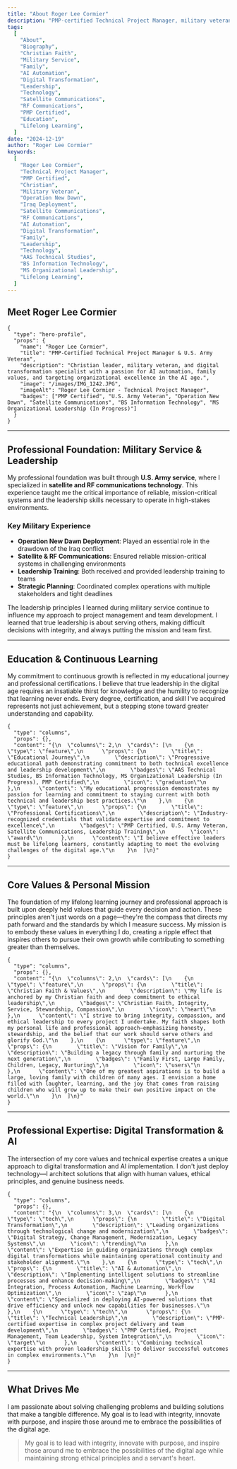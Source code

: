 ```yaml
---
title: "About Roger Lee Cormier"
description: "PMP-certified Technical Project Manager, military veteran, and Christian leader with AAS in Technical Studies, BS in Information Technology, and MS in Organizational Leadership (in progress). Specializing in digital transformation, AI automation, and satellite communications."
tags:
  [
    "About",
    "Biography",
    "Christian Faith",
    "Military Service",
    "Family",
    "AI Automation",
    "Digital Transformation",
    "Leadership",
    "Technology",
    "Satellite Communications",
    "RF Communications",
    "PMP Certified",
    "Education",
    "Lifelong Learning",
  ]
date: "2024-12-19"
author: "Roger Lee Cormier"
keywords:
  [
    "Roger Lee Cormier",
    "Technical Project Manager",
    "PMP Certified",
    "Christian",
    "Military Veteran",
    "Operation New Dawn",
    "Iraq Deployment",
    "Satellite Communications",
    "RF Communications",
    "AI Automation",
    "Digital Transformation",
    "Family",
    "Leadership",
    "Technology",
    "AAS Technical Studies",
    "BS Information Technology",
    "MS Organizational Leadership",
    "Lifelong Learning",
  ]
---
```


## Meet Roger Lee Cormier

```card
{
  "type": "hero-profile",
  "props": {
    "name": "Roger Lee Cormier",
    "title": "PMP-Certified Technical Project Manager & U.S. Army Veteran",
    "description": "Christian leader, military veteran, and digital transformation specialist with a passion for AI automation, family values, and targeting organizational excellence in the AI age.",
    "image": "/images/IMG_1242.JPG",
    "imageAlt": "Roger Lee Cormier - Technical Project Manager",
    "badges": ["PMP Certified", "U.S. Army Veteran", "Operation New Dawn", "Satellite Communications", "BS Information Technology", "MS Organizational Leadership (In Progress)"]
  }
}
```

---

## Professional Foundation: Military Service & Leadership

My professional foundation was built through **U.S. Army service**, where I specialized in **satellite and RF communications technology**. This experience taught me the critical importance of reliable, mission-critical systems and the leadership skills necessary to operate in high-stakes environments.

### Key Military Experience

- **Operation New Dawn Deployment**: Played an essential role in the drawdown of the Iraq conflict
- **Satellite & RF Communications**: Ensured reliable mission-critical systems in challenging environments
- **Leadership Training**: Both received and provided leadership training to teams
- **Strategic Planning**: Coordinated complex operations with multiple stakeholders and tight deadlines

The leadership principles I learned during military service continue to influence my approach to project management and team development. I learned that true leadership is about serving others, making difficult decisions with integrity, and always putting the mission and team first.

---

## Education & Continuous Learning

My commitment to continuous growth is reflected in my educational journey and professional certifications. I believe that true leadership in the digital age requires an insatiable thirst for knowledge and the humility to recognize that learning never ends. Every degree, certification, and skill I've acquired represents not just achievement, but a stepping stone toward greater understanding and capability.

```card
{
  "type": "columns",
  "props": {},
  "content": "{\n  \"columns\": 2,\n  \"cards\": [\n    {\n      \"type\": \"feature\",\n      \"props\": {\n        \"title\": \"Educational Journey\",\n        \"description\": \"Progressive educational path demonstrating commitment to both technical excellence and leadership development\",\n        \"badges\": \"AAS Technical Studies, BS Information Technology, MS Organizational Leadership (In Progress), PMP Certified\",\n        \"icon\": \"graduation\"\n      },\n      \"content\": \"My educational progression demonstrates my passion for learning and commitment to staying current with both technical and leadership best practices.\"\n    },\n    {\n      \"type\": \"feature\",\n      \"props\": {\n        \"title\": \"Professional Certifications\",\n        \"description\": \"Industry-recognized credentials that validate expertise and commitment to excellence\",\n        \"badges\": \"PMP Certified, U.S. Army Veteran, Satellite Communications, Leadership Training\",\n        \"icon\": \"award\"\n      },\n      \"content\": \"I believe effective leaders must be lifelong learners, constantly adapting to meet the evolving challenges of the digital age.\"\n    }\n  ]\n}"
}
```

---

## Core Values & Personal Mission

The foundation of my lifelong learning journey and professional approach is built upon deeply held values that guide every decision and action. These principles aren't just words on a page—they're the compass that directs my path forward and the standards by which I measure success. My mission is to embody these values in everything I do, creating a ripple effect that inspires others to pursue their own growth while contributing to something greater than themselves.

```card
{
  "type": "columns",
  "props": {},
  "content": "{\n  \"columns\": 2,\n  \"cards\": [\n    {\n      \"type\": \"feature\",\n      \"props\": {\n        \"title\": \"Christian Faith & Values\",\n        \"description\": \"My life is anchored by my Christian faith and deep commitment to ethical leadership\",\n        \"badges\": \"Christian Faith, Integrity, Service, Stewardship, Compassion\",\n        \"icon\": \"heart\"\n      },\n      \"content\": \"I strive to bring integrity, compassion, and ethical leadership to every project I undertake. My faith shapes both my personal life and professional approach—emphasizing honesty, stewardship, and the belief that our work should serve others and glorify God.\"\n    },\n    {\n      \"type\": \"feature\",\n      \"props\": {\n        \"title\": \"Vision for Family\",\n        \"description\": \"Building a legacy through family and nurturing the next generation\",\n        \"badges\": \"Family First, Large Family, Children, Legacy, Nurturing\",\n        \"icon\": \"users\"\n      },\n      \"content\": \"One of my greatest aspirations is to build a large, loving family with children of many ages. I envision a home filled with laughter, learning, and the joy that comes from raising children who will grow up to make their own positive impact on the world.\"\n    }\n  ]\n}"
}
```

---

## Professional Expertise: Digital Transformation & AI

The intersection of my core values and technical expertise creates a unique approach to digital transformation and AI implementation. I don't just deploy technology—I architect solutions that align with human values, ethical principles, and genuine business needs.

```card
{
  "type": "columns",
  "props": {},
  "content": "{\n  \"columns\": 3,\n  \"cards\": [\n    {\n      \"type\": \"tech\",\n      \"props\": {\n        \"title\": \"Digital Transformation\",\n        \"description\": \"Leading organizations through technological change and modernization\",\n        \"badges\": \"Digital Strategy, Change Management, Modernization, Legacy Systems\",\n        \"icon\": \"trending\"\n      },\n      \"content\": \"Expertise in guiding organizations through complex digital transformations while maintaining operational continuity and stakeholder alignment.\"\n    },\n    {\n      \"type\": \"tech\",\n      \"props\": {\n        \"title\": \"AI & Automation\",\n        \"description\": \"Implementing intelligent solutions to streamline processes and enhance decision-making\",\n        \"badges\": \"AI Integration, Process Automation, Machine Learning, Workflow Optimization\",\n        \"icon\": \"zap\"\n      },\n      \"content\": \"Specialized in deploying AI-powered solutions that drive efficiency and unlock new capabilities for businesses.\"\n    },\n    {\n      \"type\": \"tech\",\n      \"props\": {\n        \"title\": \"Technical Leadership\",\n        \"description\": \"PMP-certified expertise in complex project delivery and team development\",\n        \"badges\": \"PMP Certified, Project Management, Team Leadership, System Integration\",\n        \"icon\": \"target\"\n      },\n      \"content\": \"Combining technical expertise with proven leadership skills to deliver successful outcomes in complex environments.\"\n    }\n  ]\n}"
}
```

---

## What Drives Me

I am passionate about solving challenging problems and building solutions that make a tangible difference. My goal is to lead with integrity, innovate with purpose, and inspire those around me to embrace the possibilities of the digital age.

> My goal is to lead with integrity, innovate with purpose, and inspire those around me to embrace the possibilities of the digital age while maintaining strong ethical principles and a servant's heart.
